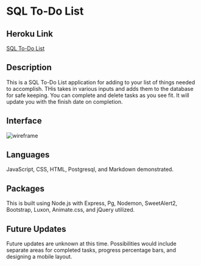# SQL To-Do List

## Heroku Link

[SQL To-Do List](https://sql-to-do-list-1.herokuapp.com/)

## Description

This is a SQL To-Do List application for adding to your list of things needed to accomplish. THis takes in various inputs and adds them to the database for safe keeping. You can complete and delete tasks as you see fit. It will update you with the finish date on completion.

## Interface

![wireframe](./server/public/images/wireframe.png)

## Languages

JavaScript, CSS, HTML, Postgresql, and Markdown demonstrated.

## Packages

This is built using Node.js with Express, Pg, Nodemon, SweetAlert2, Bootstrap, Luxon, Animate.css, and jQuery utilized.

## Future Updates

Future updates are unknown at this time. Possibilities would include separate areas for completed tasks, progress percentage bars, and designing a mobile layout.
